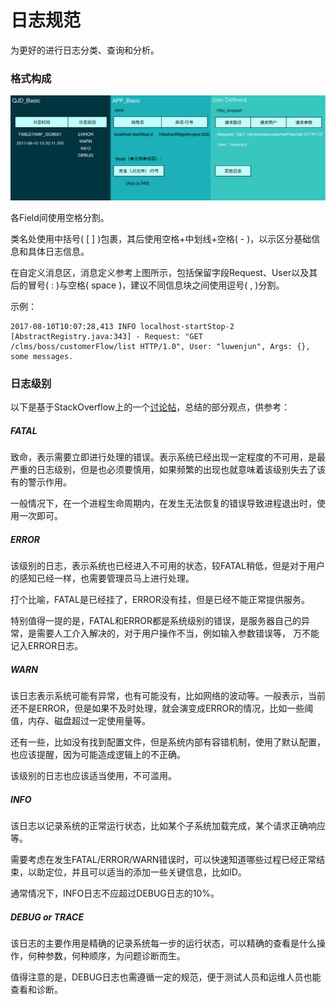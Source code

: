 # 日志规范

为更好的进行日志分类、查询和分析。

### 格式构成

![Format](QJD-Attachment/Format.png)

各Field间使用空格分割。

类名处使用中括号( [ ] )包裹，其后使用空格+中划线+空格( - )，以示区分基础信息和具体日志信息。

在自定义消息区，消息定义参考上图所示，包括保留字段Request、User以及其后的冒号( : )与空格( space )，建议不同信息块之间使用逗号( , )分割。

示例：

```
2017-08-10T10:07:28,413 INFO localhost-startStop-2 [AbstractRegistry.java:343] - Request: "GET /clms/boss/customerFlow/list HTTP/1.0", User: "luwenjun", Args: {}, some messages.
```

### 日志级别

以下是基于StackOverflow上的一个[讨论帖](https://stackoverflow.com/questions/2031163/when-to-use-the-different-log-levels)，总结的部分观点，供参考：

##### FATAL

致命，表示需要立即进行处理的错误。表示系统已经出现一定程度的不可用，是最严重的日志级别，但是也必须要慎用，如果频繁的出现也就意味着该级别失去了该有的警示作用。

一般情况下，在一个进程生命周期内，在发生无法恢复的错误导致进程退出时，使用一次即可。

##### ERROR

该级别的日志，表示系统也已经进入不可用的状态，较FATAL稍低，但是对于用户的感知已经一样，也需要管理员马上进行处理。

打个比喻，FATAL是已经挂了，ERROR没有挂，但是已经不能正常提供服务。

特别值得一提的是，FATAL和ERROR都是系统级别的错误，是服务器自己的异常，是需要人工介入解决的，对于用户操作不当，例如输入参数错误等， 万不能记入ERROR日志。

##### WARN

该日志表示系统可能有异常，也有可能没有，比如网络的波动等。一般表示，当前还不是ERROR，但是如果不及时处理，就会演变成ERROR的情况，比如一些阈值，内存、磁盘超过一定使用量等。

还有一些，比如没有找到配置文件，但是系统内部有容错机制，使用了默认配置，也应该提醒，因为可能造成逻辑上的不正确。

该级别的日志也应该适当使用，不可滥用。

##### INFO

该日志以记录系统的正常运行状态，比如某个子系统加载完成，某个请求正确响应等。

需要考虑在发生FATAL/ERROR/WARN错误时，可以快速知道哪些过程已经正常结束，以助定位，并且可以适当的添加一些关键信息，比如ID。

通常情况下，INFO日志不应超过DEBUG日志的10%。

##### DEBUG or TRACE

该日志的主要作用是精确的记录系统每一步的运行状态，可以精确的查看是什么操作，何种参数，何种顺序，为问题诊断而生。

值得注意的是，DEBUG日志也需遵循一定的规范，便于测试人员和运维人员也能查看和诊断。



